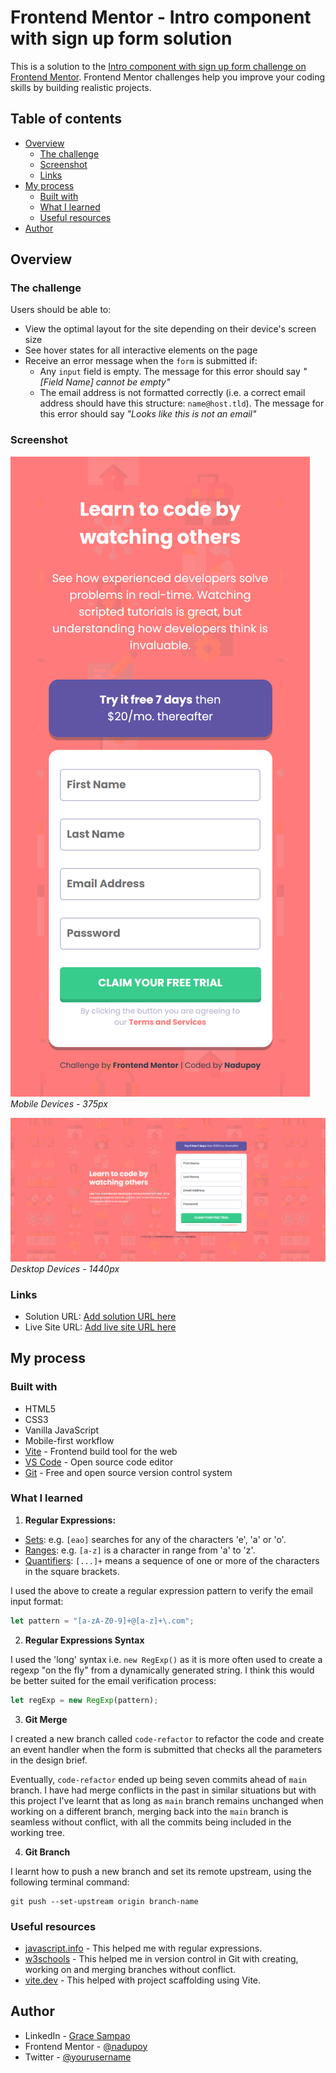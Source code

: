 # Frontend Mentor - Intro component with sign up form solution

This is a solution to the [Intro component with sign up form challenge on Frontend Mentor](https://www.frontendmentor.io/challenges/intro-component-with-signup-form-5cf91bd49edda32581d28fd1). Frontend Mentor challenges help you improve your coding skills by building realistic projects. 

## Table of contents

- [Overview](#overview)
  - [The challenge](#the-challenge)
  - [Screenshot](#screenshot)
  - [Links](#links)
- [My process](#my-process)
  - [Built with](#built-with)
  - [What I learned](#what-i-learned)
  - [Useful resources](#useful-resources)
- [Author](#author)

## Overview

### The challenge

Users should be able to:

- View the optimal layout for the site depending on their device's screen size
- See hover states for all interactive elements on the page
- Receive an error message when the `form` is submitted if:
  - Any `input` field is empty. The message for this error should say *"[Field Name] cannot be empty"*
  - The email address is not formatted correctly (i.e. a correct email address should have this structure: `name@host.tld`). The message for this error should say *"Looks like this is not an email"*

### Screenshot

![Screenshot of mobile devices at 375px width](./screenshots/Mobile%20-%20375px.png)
*Mobile Devices - 375px*

![Screenshot of desktop devices at 1440px width](./screenshots/Desktop%20-%201440px.png)
*Desktop Devices - 1440px*

### Links

- Solution URL: [Add solution URL here](https://www.frontendmentor.io/solutions/intro-component-with-sign-up-form-cu1Cz3A4PL)
- Live Site URL: [Add live site URL here](https://intro-component-with-signup-form-fem.netlify.app)

## My process

### Built with

- HTML5
- CSS3
- Vanilla JavaScript
- Mobile-first workflow
- [Vite](https://vite.dev) - Frontend build tool for the web
- [VS Code](https://code.visualstudio.com) - Open source code editor
- [Git](https://git-scm.com) - Free and open source version control system

### What I learned

1. **Regular Expressions:**
- [Sets](https://javascript.info/regexp-character-sets-and-ranges#sets): e.g. `[eao]` searches for any of the characters 'e', 'a' or 'o'.
- [Ranges](https://javascript.info/regexp-character-sets-and-ranges#ranges): e.g. `[a-z]` is a character in range from 'a' to 'z'.
- [Quantifiers](https://javascript.info/regexp-quantifiers#shorthands): `[...]+` means a sequence of one or more of the characters in the square brackets.

I used the above to create a regular expression pattern to verify the email input format:

```js
let pattern = "[a-zA-Z0-9]+@[a-z]+\.com";
```

2. **Regular Expressions Syntax**

I used the 'long' syntax i.e. `new RegExp()` as it is more often used to create a regexp "on the fly" from a dynamically generated string. I think this would be better suited for the email verification process:

```js
let regExp = new RegExp(pattern);
```

3. **Git Merge**

I created a new branch called `code-refactor` to refactor the code and create an event handler when the form is submitted that checks all the parameters in the design brief.

Eventually, `code-refactor` ended up being seven commits ahead of `main` branch. I have had merge conflicts in the past in similar situations but with this project I've learnt that as long as `main` branch remains unchanged when working on a different branch, merging back into the `main` branch is seamless without conflict, with all the commits being included in the working tree.

4. **Git Branch**

I learnt how to push a new branch and set its remote upstream, using the following terminal command:

```
git push --set-upstream origin branch-name
```

### Useful resources

- [javascript.info](https://javascript.info/regular-expressions) - This helped me with regular expressions.
- [w3schools](https://www.w3schools.com/git/git_branch.asp?remote=github) - This helped me in version control in Git with creating, working on and merging branches without conflict.
- [vite.dev](https://vite.dev/guide) - This helped with project scaffolding using Vite.

## Author

- LinkedIn - [Grace Sampao](https://www.linkedin.com/in/grace-sampao-49a3129b)
- Frontend Mentor - [@nadupoy](https://www.frontendmentor.io/profile/nadupoy)
- Twitter - [@yourusername](https://www.twitter.com/yourusername)
